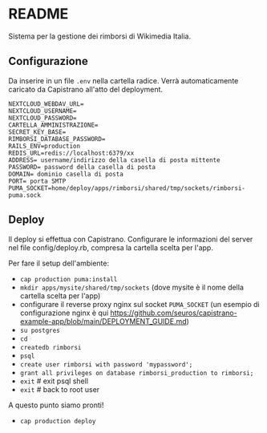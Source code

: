 # README
Sistema per la gestione dei rimborsi di Wikimedia Italia.
## Configurazione
Da inserire in un file `.env` nella cartella radice. Verrà automaticamente caricato da Capistrano all'atto del deployment.
```
NEXTCLOUD_WEBDAV_URL=
NEXTCLOUD_USERNAME=
NEXTCLOUD_PASSWORD=
CARTELLA_AMMINISTRAZIONE=
SECRET_KEY_BASE=
RIMBORSI_DATABASE_PASSWORD=
RAILS_ENV=production
REDIS_URL=redis://localhost:6379/xx
ADDRESS= username/indirizzo della casella di posta mittente
PASSWORD= password della casella di posta
DOMAIN= dominio casella di posta
PORT= porta SMTP
PUMA_SOCKET=home/deploy/apps/rimborsi/shared/tmp/sockets/rimborsi-puma.sock
```
## Deploy
Il deploy si effettua con Capistrano. Configurare le informazioni del server nel file config/deploy.rb, compresa la cartella scelta per l'app. 

Per fare il setup dell'ambiente:
* `cap production puma:install`
* `mkdir apps/mysite/shared/tmp/sockets` (dove mysite è il nome della cartella scelta per l'app)
* configurare il reverse proxy nginx sul socket `PUMA_SOCKET` (un esempio di configurazione nginx è qui https://github.com/seuros/capistrano-example-app/blob/main/DEPLOYMENT_GUIDE.md)
* `su postgres`
* `cd`
* `createdb rimborsi`
* `psql`
* `create user rimborsi with password 'mypassword';`
* `grant all privileges on database rimborsi_production to rimborsi;`
* `exit` # exit psql shell
* `exit` # back to root user

A questo punto siamo pronti! 
* `cap production deploy`